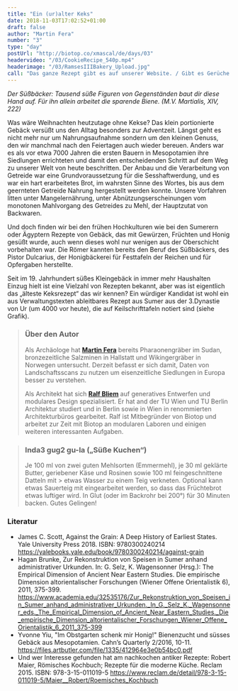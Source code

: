 ```yaml
---
title: "Ein (ur)alter Keks"
date: 2018-11-03T17:02:52+01:00
draft: false
author: "Martin Fera"
number: "3"
type: "day"
postUrl: "http://biotop.co/xmascal/de/days/03"
headervideo: "/03/CookieRecipe_540p.mp4"
headerimage: "/03/RamsesIIIBakery_Upload.jpg"
call: "Das ganze Rezept gibt es auf unserer Website. / Gibt es Gerüche oder Geschmäcker, die dich an deine Kindheit erinnern? Mehr dazu morgen."
---
```

*Der Süßbäcker: Tausend süße Figuren von Gegenständen baut dir diese Hand auf. Für ihn allein arbeitet die sparende Biene. (M.V. Martialis, XIV, 222)*

Was wäre Weihnachten heutzutage ohne Kekse? Das klein portionierte Gebäck versüßt uns den Alltag besonders zur Adventzeit. Längst geht es nicht mehr nur um Nahrungsaufnahme sondern um den kleinen Genuss, den wir manchmal nach den Feiertagen auch wieder bereuen. Anders war es als vor etwa 7000 Jahren die ersten Bauern in Mesopotamien ihre Siedlungen errichteten und damit den entscheidenden Schritt auf dem Weg zu unserer Welt von heute beschritten. Der Anbau und die Verarbeitung von Getreide war eine Grundvoraussetzung für die Sesshaftwerdung, und es war ein hart erarbeitetes Brot, im wahrsten Sinne des Wortes, bis aus dem geernteten Getreide Nahrung hergestellt werden konnte. Unsere Vorfahren litten unter Mangelernährung, unter Abnützungserscheinungen vom monotonen Mahlvorgang des Getreides zu Mehl, der Hauptzutat von Backwaren.

Und doch finden wir bei den frühen Hochkulturen wie bei den Sumerern oder Ägyptern Rezepte von Gebäck, das mit Gewürzen, Früchten und Honig gesüßt wurde, auch wenn dieses wohl nur wenigen aus der Oberschicht vorbehalten war. Die Römer kannten bereits den Beruf des Süßbäckers, des Pistor Dulcarius, der Honigbäckerei für Festtafeln der Reichen und für Opfergaben herstellte.

Seit im 19. Jahrhundert süßes Kleingebäck in immer mehr Haushalten Einzug hielt ist eine Vielzahl von Rezepten bekannt, aber was ist eigentlich das „älteste Keksrezept“ das wir kennen? Ein würdiger Kandidat ist wohl ein aus Verwaltungstexten ableitbares Rezept aus Sumer aus der 3.Dynastie von Ur (um 4000 vor heute), die auf Keilschrifttafeln notiert sind (siehe Grafik).

> ### Über den Autor
> Als Archäologe hat **[Martin Fera](http://biotop.co/de/person/martin-fera/)** bereits Pharaonengräber im Sudan, bronzezeitliche Salzminen in Hallstatt und Wikingergräber in Norwegen untersucht. Derzeit befasst er sich damit, Daten von Landschaftsscans zu nutzen um eisenzeitliche Siedlungen in Europa besser zu verstehen.
>
> Als Architekt hat sich **[Ralf Bliem](http://biotop.co/en/person/ralf-bliem/)** auf generatives Entwerfen und modulares Design spezialisiert. Er hat and der TU Wien und TU Berlin Architektur studiert und in Berlin sowie in Wien in renommierten Architekturbüros gearbeitet. Ralf ist Mitbegründer von Biotop und arbeitet zur Zeit mit Biotop an modularen Laboren und einigen weiteren interessanten Aufgaben.

<!--more-->

> ### Inda3 gug2 gu-la („Süße Kuchen“)
> Je 100 ml von zwei guten Mehlsorten (Emmermehl), je 30 ml geklärte Butter, geriebener Käse und Rosinen sowie 100 ml feingeschnittene Datteln mit > etwas Wasser zu einem Teig verkneten. Optional kann etwas Sauerteig mit eingearbeitet werden, so dass das Früchtebrot etwas luftiger wird. In Glut (oder im Backrohr bei 200°) für 30 Minuten backen.
> Gutes Gelingen!

### Literatur
- James C. Scott, Against the Grain: A Deep History of Earliest States. Yale University Press 2018. ISBN: 9780300240214 https://yalebooks.yale.edu/book/9780300240214/against-grain
- Hagan Brunke, Zur Rekonstruktion von Speisen in Sumer anhand administrativer Urkunden. In: G. Selz, K. Wagensonner (Hrsg.): The Empirical Dimension of Ancient Near Eastern Studies. Die empirische Dimension altorientalischer Forschungen (Wiener Offene Orientalistik 6), 2011, 375-399. https://www.academia.edu/32535176/Zur_Rekonstruktion_von_Speisen_in_Sumer_anhand_administrativer_Urkunden._In_G._Selz_K._Wagensonner_eds._The_Empirical_Dimension_of_Ancient_Near_Eastern_Studies._Die_empirische_Dimension_altorientalischer_Forschungen_Wiener_Offene_Orientalistik_6_2011_375-399
- Yvonne Yiu, "Im Obstgarten schenk mir Honig!" Bienenzucht und süsses Gebäck aus Mesopotamien.  Cahn’s Quarterly 2/2016, 10-11. https://files.artbutler.com/file/1335/412964e3e0b54bc0.pdf
- Und wer Interesse gefunden hat am nachkochen antiker Rezepte: Robert Maier, Römisches Kochbuch; Rezepte für die moderne Küche. Reclam 2015. ISBN: 978-3-15-011019-5 https://www.reclam.de/detail/978-3-15-011019-5/Maier__Robert/Roemisches_Kochbuch
